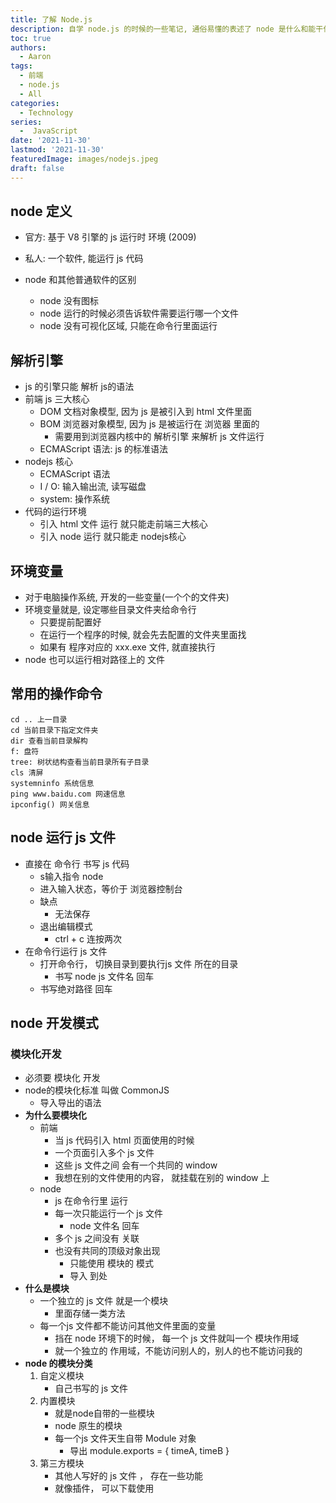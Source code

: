 ```yaml
---
title: 了解 Node.js
description: 自学 node.js 的时候的一些笔记, 通俗易懂的表述了 node 是什么和能干什么.
toc: true
authors:
  - Aaron
tags:
  - 前端
  - node.js
  - All
categories:
  - Technology
series:
  -  JavaScript
date: '2021-11-30'
lastmod: '2021-11-30'
featuredImage: images/nodejs.jpeg
draft: false
---
```


## node 定义

- 官方: 基于 V8 引擎的 js 运行时 环境 (2009)
- 私人: 一个软件, 能运行 js 代码

- node 和其他普通软件的区别
  - node 没有图标
  - node 运行的时候必须告诉软件需要运行哪一个文件
  - node 没有可视化区域, 只能在命令行里面运行

## 解析引擎

- js 的引擎只能 解析 js的语法
- 前端 js 三大核心
  - DOM 文档对象模型, 因为 js 是被引入到 html 文件里面
  - BOM 浏览器对象模型, 因为 js 是被运行在 浏览器 里面的
    - 需要用到浏览器内核中的 解析引擎 来解析 js 文件运行
  - ECMAScript 语法: js 的标准语法
- nodejs 核心
  - ECMAScript 语法
  - I / O: 输入输出流, 读写磁盘
  - system: 操作系统
- 代码的运行环境
  - 引入 html 文件 运行 就只能走前端三大核心
  - 引入 node 运行 就只能走 nodejs核心

## 环境变量

- 对于电脑操作系统, 开发的一些变量(一个个的文件夹)
- 环境变量就是, 设定哪些目录文件夹给命令行
  - 只要提前配置好
  - 在运行一个程序的时候, 就会先去配置的文件夹里面找
  - 如果有 程序对应的 xxx.exe 文件, 就直接执行
- node 也可以运行相对路径上的 文件

## 常用的操作命令

```shell
cd .. 上一目录
cd 当前目录下指定文件夹
dir 查看当前目录解构
f: 盘符
tree: 树状结构查看当前目录所有子目录
cls 清屏
systemninfo 系统信息
ping www.baidu.com 网速信息
ipconfig() 网关信息
```

## node 运行 js 文件

- 直接在 命令行 书写 js 代码
  - s输入指令 node
  - 进入输入状态，等价于 浏览器控制台
  - 缺点
    - 无法保存
  - 退出编辑模式
    - ctrl + c 连按两次
- 在命令行运行 js 文件
  - 打开命令行， 切换目录到要执行js 文件 所在的目录
    - 书写 node js 文件名 回车
  - 书写绝对路径 回车

## node 开发模式

### 模块化开发

- 必须要 模块化 开发
- node的模块化标准 叫做 CommonJS
  - 导入导出的语法
- **为什么要模块化**
  - 前端
    - 当 js 代码引入 html 页面使用的时候
    - 一个页面引入多个 js 文件
    - 这些 js 文件之间 会有一个共同的 window
    - 我想在别的文件使用的内容， 就挂载在别的 window 上
  - node
    - js 在命令行里 运行
    - 每一次只能运行一个 js 文件
      - node 文件名 回车
    - 多个 js 之间没有 关联
    - 也没有共同的顶级对象出现
      - 只能使用 模块的 模式
      - 导入 到处
- **什么是模块**
  - 一个独立的 js 文件 就是一个模块
    - 里面存储一类方法
  - 每一个js 文件都不能访问其他文件里面的变量
    - 挡在 node 环境下的时候， 每一个 js 文件就叫一个 模块作用域
    - 就一个独立的 作用域，不能访问别人的，别人的也不能访问我的
- **node 的模块分类**
  1. 自定义模块
     - 自己书写的 js 文件
  2. 内置模块
     - 就是node自带的一些模块
     - node 原生的模块
     - 每一个js 文件天生自带 Module 对象
       - 导出 module.exports = { timeA, timeB }
  3. 第三方模块
     - 其他人写好的 js 文件 ， 存在一些功能
     - 就像插件， 可以下载使用